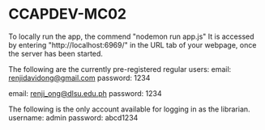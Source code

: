 # CCAPDEV-MC02
To locally run the app, the commend "nodemon run app.js" 
It is accessed by entering "http://localhost:6969/" in the URL tab of your webpage, once the server has been started.

The following are the currently pre-registered regular users:
  email: renjidavidong@gmail.com
  password: 1234
  
  email: renji_ong@dlsu.edu.ph
  password: 1234
  

The following is the only account available for logging in as the librarian.
  username: admin
  password: abcd1234
 


 
